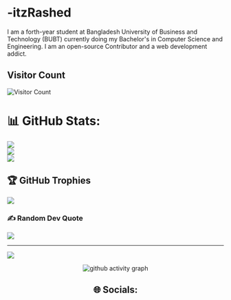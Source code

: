 # -itzRashed
I am a forth-year student at Bangladesh University of Business and Technology (BUBT) currently doing my Bachelor's in Computer Science and Engineering. 
I am an open-source Contributor and a web development addict.

<!--
**itzRashed/Md. Rashed** is a ✨ _special_ ✨ repository because its `README.md` (this file) appears on your GitHub profile.

Here are some ideas to get you started:

- 🔭 I’m currently working on ...
- 🌱 I’m currently learning ...
- 👯 I’m looking to collaborate on ...
- 🤔 I’m looking for help with ...
- 💬 Ask me about ...
- 📫 How to reach me: ...
- 😄 Pronouns: ...
- ⚡ Fun fact: ...
-->
## Visitor Count
![Visitor Count](https://profile-counter.glitch.me/itzRashed/count.svg)

# 📊 GitHub Stats:
![](https://github-readme-stats.vercel.app/api?username=itzRashed&theme=gotham&hide_border=false&include_all_commits=false&count_private=false)<br/>
![](https://github-readme-streak-stats.herokuapp.com/?user=itzRashed&theme=gotham&hide_border=false)<br/>
![](https://github-readme-stats.vercel.app/api/top-langs/?username=itzRashed&theme=gotham&hide_border=false&include_all_commits=false&count_private=false&layout=compact)

## 🏆 GitHub Trophies
![](https://github-profile-trophy.vercel.app/?username=itzRashed&theme=dracula&no-frame=true&no-bg=false&margin-w=4)

### ✍️ Random Dev Quote
![](https://quotes-github-readme.vercel.app/api?type=horizontal&theme=radical)

---
[![](https://visitcount.itsvg.in/api?id=itzRashed&icon=0&color=0)](https://visitcount.itsvg.in)

<!-- Proudly created with GPRM ( https://gprm.itsvg.in ) -->
 
 <div align="center">
     
     
![github activity graph](https://activity-graph.herokuapp.com/graph?username=itzRashed&theme=dracula&layout=compact&title_color=FF69B4&hide_border=true&area=true)
</div>
 
<div align="center">

## 🌐 Socials:

 

